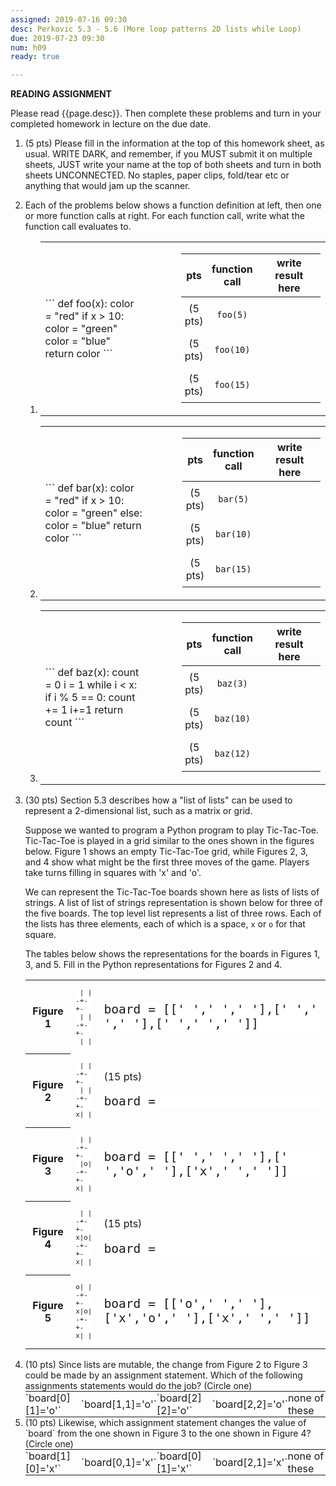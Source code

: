 ```yaml
---
assigned: 2019-07-16 09:30
desc: Perkovic 5.3 - 5.6 (More loop patterns 2D lists while Loop)
due: 2019-07-23 09:30
num: h09
ready: true

---
```


<b>READING ASSIGNMENT</b>

Please read {{page.desc}}. Then complete these problems and turn in your completed homework in lecture on the due date.


<style>


div.function-def pre {
  margin-right: 1em;
}

div.function-def {
  margin-right: 1em; padding-right: 1em;
}

div.function-calls {
 margin-left: 1em;
}

div.function-calls * td {
  padding: 0.5em 1.5pt 0.5em 1.5pt;
  text-align: center;
}

div.function-calls * td:last-of-type {
   width: 15em; 
}


</style>

<ol>

<li style="margin-bottom:0em;"><p> (5 pts) Please fill in the information at the top of this homework sheet, as usual. WRITE DARK, and remember, if you MUST submit it on multiple sheets, JUST write your name at the top of both sheets and turn in both sheets UNCONNECTED. No staples, paper clips, fold/tear etc or anything that would jam up the scanner.</p>
</li>

<li markdown="1"> Each of the problems below shows a function definition at left, then one or more function calls at right.  For each function call, write what the function call evaluates to.

<ol>

<li> 

<table class="functions">
<tr>
<td>
<div class="function-def" markdown="1">
```
def foo(x):
   color = "red"
   if x > 10:
      color = "green"
   color = "blue"
   return color
```
</div>
</td>

<td>
<div class="function-calls" markdown="1" style="float:none;">

|pts| function call | <span class="wide">write result here</span> |
|---| -------------|---|
|(5 pts) | `foo(5)`  | |
|(5 pts) | `foo(10)` | |
|(5 pts) | `foo(15)` | |
</div>
</td>
</tr>
</table>

</li>

<li> 

<table class="functions">
<tr>
<td>
<div class="function-def" markdown="1">
```
def bar(x):
   color = "red"
   if x > 10:
      color = "green"
   else:
      color = "blue"
   return color
```
  </div>
</td>

<td>
<div class="function-calls" markdown="1" style="float:none;">

|pts| function call | <span class="wide">write result here</span> |
|---| -------------|---|
|(5 pts) | `bar(5)`  | |
|(5 pts) | `bar(10)` | |
|(5 pts) | `bar(15)` | |
</div>
</td>
</tr>
</table>
</li>



<li> 

<table class="functions">
<tr>
<td>
<div class="function-def" markdown="1">
```
def baz(x):
   count = 0
   i = 1
   while i < x: 
      if i % 5 == 0:
         count += 1
      i+=1
   return count
```
</div>
</td>

<td>
<div class="function-calls" markdown="1" style="float:none;">

|pts| function call | <span class="wide">write result here</span> |
|---| -------------|---|
|(5 pts) | `baz(3)`  | |
|(5 pts) | `baz(10)` | |
|(5 pts) | `baz(12)` | |
</div>
</td>
</tr>
</table>

</li>


</ol>




</li>


<li markdown="1"> (30 pts) Section 5.3 describes how a "list of lists" can be used to represent a 2-dimensional list, such as a matrix or grid.

Suppose we wanted to program a Python program to play Tic-Tac-Toe.   Tic-Tac-Toe is played in a grid similar to the ones shown in the figures below.  Figure 1 shows an empty Tic-Tac-Toe grid, while Figures 2, 3, and 4 show what might be the first three moves of the game.  Players take turns filling in squares with 'x' and 'o'.

We can represent the Tic-Tac-Toe boards shown here as lists of lists of strings.  A list of list of strings representation is shown below for three of the five boards.  The top level list represents a list of three rows.  Each of the lists has three elements, each of which is a space, `x` or `o` for that square.

The tables below shows the representations for the boards in Figures 1, 3, and 5.
Fill in the Python representations for Figures 2 and 4.

<style>
table.ttt * td pre { font-size: 144%; border: none; background-color: #fff; }

table.ttt * td:first-of-type pre  { font-size: 80%; background-color: #fff; }

</style>


<table class="ttt">

<tr>
<th>Figure 1</th>
<td markdown="1">

```
 | |
-+-+-
 | |
-+-+-
 | | 
```

</td>
<td markdown="1">

```
board = [[' ',' ',' '],[' ',' ',' '],[' ',' ',' ']]
```

</td>

</tr>

<tr>
<th>Figure 2</th>
<td markdown="1">

```
 | |
-+-+-
 | |
-+-+-
x| | 
```

</td>
<td markdown="1">

(15 pts)

```
board = 
```

</td>

</tr>


<tr>
<th>Figure 3</th>
<td markdown="1">

```
 | |
-+-+-
 |o|
-+-+-
x| | 
```

</td>
<td markdown="1">

```
board = [[' ',' ',' '],[' ','o',' '],['x',' ',' ']]
```

</td>
</tr>

<tr>
<th>Figure 4</th>
<td markdown="1">

```
 | |
-+-+-
x|o|
-+-+-
x| | 
```

</td>
<td markdown="1">

(15 pts)

```
board = 
```

</td>

</tr>



<tr>
<th>Figure 5</th>
<td markdown="1">

```
o| |
-+-+-
x|o|
-+-+-
x| | 
```

</td>
<td markdown="1">

```
board = [['o',' ',' '],['x','o',' '],['x',' ',' ']]
```

</td>

</tr>


</table>


</li>


<li style="margin-bottom:0em;" markdown="1"> (10 pts) Since lists are mutable, the change from Figure 2 to Figure 3 could be made by an assignment statement.  Which of the following assignments statements would do the job? (Circle one)

<style>
table.circleOne { border: none; width: 100%; padding: 0px; margin: 0px;}
table.circleOne * td { border: none; padding: 0px; margin: 0px; }
</style>

<table class="circleOne">
<tr>

<td markdown="1">
`board[0][1]='o'`
</td>
<td markdown="1">
`board[1,1]='o'`
</td>
<td markdown="1">
`board[2][2]='o'`
</td>
<td markdown="1">
`board[2,2]='o'`
</td>
<td>none of these</td>

</tr>
</table>

</li>

<li style="margin-bottom:0em;" markdown="1"> (10 pts) Likewise, which assignment statement
changes the value of `board` from the one shown in Figure 3 to the one shown in Figure 4?
(Circle one)

<table class="circleOne">
<tr>

<td markdown="1">
`board[1][0]='x'`
</td>
<td markdown="1">
`board[0,1]='x'`
</td>
<td markdown="1">
`board[0][1]='x'`
</td>
<td markdown="1">
`board[2,1]='x'`
</td>
<td>none of these</td>

</tr>
</table>

</li>


</ol>
